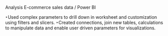 
Analysis E-commerce sales data / Power BI

‣Used complex parameters to drill down in worksheet and customization using filters and slicers.
‣Created connections, join new tables, calculations to manipulate data and enable user driven parameters for visualizations.
